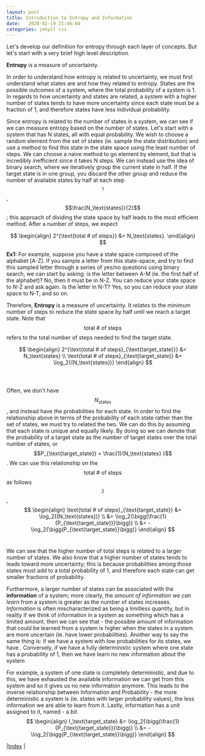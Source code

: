 ```yaml
---
layout: post
title: Introduction to Entropy and Information
date:   2020-02-19 21:46:04
categories: jekyll css
---
```


Let's develop our definition for entropy through each layer of concepts. But let's start with a very brief high level description.


**Entropy** is a measure of uncertainty. 

In order to understand how entropy is related to uncertainty, we must first understand what states are and how they related to entropy. States are the possible outcomes of a system, where the total probability of a system is 1. In regards to how uncertainty and states are related, a system with a higher number of states tends to have more uncertainty since each state must be a fraction of 1, and therefore states have less individual probability.

Since entropy is related to the number of states in a system, we can see if we can measure entropy based on the number of states. Let's start with a system that has N states, all with equal probability. We wish to choose a random element from the set of states (ie. sample the state distribution) and use a method to find this state in the state space using the least number of steps. We can choose a naive method to go element by element, but that is incredibly inefficient since it takes N steps. We can instead use the idea of binary search, where we iteratively group the current state in half. If the target state is in one group, you discard the other group and reduce the number of available states by half at each step$$^1$$, $$\frac{N_\text{states}}{2}$$; this approach of dividing the state space by half leads to the most efficient method. After a number of steps, we expect 

$$
\begin{align}
    2^{\text{total # of steps}} &= N_\text{states}.
\end{align}
$$


**Ex1:**
For example, suppose you have a state space composed of the alphabet [A-Z]. If you sample a letter from this state-space, and try to find this sampled letter through a series of yes/no questions using binary search, we can start by asking: is the letter between A-M (ie. the first half of the alphabet)? No, then it must be in N-Z. You can reduce your state space to N-Z and ask again. Is the letter in N-T? Yes, so you can reduce your state space to N-T, and so on. 


Therefore, **Entropy** is a measure of uncertainty. It *relates* to the minimum number of steps to reduce the state space by half until we reach a target state. Note that $$\text{total # of steps}$$ refers to the total number of steps needed to find the target state.

$$
\begin{align}
    2^{\text{total # of steps}_{\text{target_state}}} &= N_\text{states} \\
    \text{total # of steps}_{\text{target_state}} &= \log_2{(N_\text{states})}
\end{align}
$$
<br><br>

Often, we don't have $$N_\text{states}$$, and instead have the probabilities for each state. In order to find the relationship above in terms of the probability of each state rather than the set of states, we must try to related the two. We can do this by assuming that each state is unique and equally likely. By doing so we can denote that the probability of a target state as the number of target states over the total number of states, or $$P_{\text{target_state}} = \frac{1}{N_\text{states} }$$. We can use this relationship on the $$\text{total # of steps}$$ as follows$$^2$$,
$$
\begin{align}
    \text{total # of steps}_{\text{target_state}} &= \log_2{(N_\text{states})} \\
        &= \log_2{\bigg(\frac{1}{P_{\text{target_state}}}\bigg)} \\
        &= -\log_2{\bigg(P_{\text{target_state}}\bigg)} 
\end{align}
$$
<br>

We can see that the higher number of total steps is related to a larger number of states. We also know that a higher number of states tends to leads toward more uncertainty; this is because probabilities among those states must add to a total probability of 1, and therefore each state can get smaller fractions of probability. 

Furthermore, a larger number of states can be associated with the **information** of a system; more clearly, the *amount of information we can learn* from a system is greater as the number of states increases. *Information* is often mischaracterized as being a limitless quantity, but in reality if we think of information in a system as something which has a limited amount, then we can see that - the possible amount of information that could be learned from a system is higher when the states in a system are more uncertain (ie. have lower probabilities). Another way to say the same thing is: if we have a system with low probabilities for its states, we have . Conversely, if we have a fully deterministic system where one state has a probability of 1, then we have learn no new information about the system  

For example, a system of one state is completely deterministic, and due to this, we have exhausted the available information we can get from this system and so it gives us no new information anymore. This leads to the inverse relationship between Information and Probability - the more deterministic a system is (ie. states with larger probability values), the less information we are able to learn from it. Lastly, information has a unit assigned to it, named - a *bit*.
$$
\begin{align}
    I_\text{target_state} &= \log_2{\bigg(\frac{1}{P_{\text{target_state}}}\bigg)} \\
    &= -\log_2{\bigg(P_{\text{target_state}}\bigg)} 
\end{align}
$$

|[Index](../../../) |
